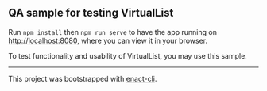 ## QA sample for testing VirtualList

Run `npm install` then `npm run serve` to have the app running on [http://localhost:8080](http://localhost:8080), where you can view it in your browser.

To test functionality and usability of VirtualList, you may use this sample.

---

This project was bootstrapped with [enact-cli](https://github.com/enactjs/cli).
